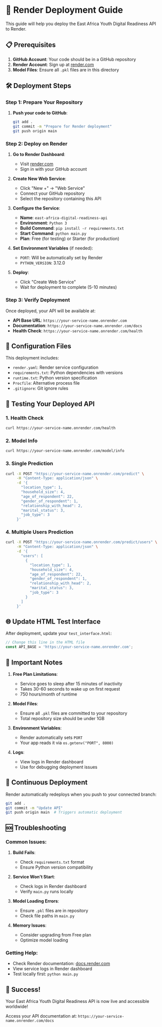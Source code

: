 # 🚀 Render Deployment Guide

This guide will help you deploy the East Africa Youth Digital Readiness API to Render.

## 📋 Prerequisites

1. **GitHub Account**: Your code should be in a GitHub repository
2. **Render Account**: Sign up at [render.com](https://render.com)
3. **Model Files**: Ensure all `.pkl` files are in this directory

## 🛠️ Deployment Steps

### Step 1: Prepare Your Repository

1. **Push your code to GitHub**:
   ```bash
   git add .
   git commit -m "Prepare for Render deployment"
   git push origin main
   ```

### Step 2: Deploy on Render

1. **Go to Render Dashboard**:
   - Visit [render.com](https://render.com)
   - Sign in with your GitHub account

2. **Create New Web Service**:
   - Click "New +" → "Web Service"
   - Connect your GitHub repository
   - Select the repository containing this API

3. **Configure the Service**:
   - **Name**: `east-africa-digital-readiness-api`
   - **Environment**: `Python 3`
   - **Build Command**: `pip install -r requirements.txt`
   - **Start Command**: `python main.py`
   - **Plan**: Free (for testing) or Starter (for production)

4. **Set Environment Variables** (if needed):
   - `PORT`: Will be automatically set by Render
   - `PYTHON_VERSION`: 3.12.0

5. **Deploy**:
   - Click "Create Web Service"
   - Wait for deployment to complete (5-10 minutes)

### Step 3: Verify Deployment

Once deployed, your API will be available at:
- **API Base URL**: `https://your-service-name.onrender.com`
- **Documentation**: `https://your-service-name.onrender.com/docs`
- **Health Check**: `https://your-service-name.onrender.com/health`

## 🔧 Configuration Files

This deployment includes:

- `render.yaml`: Render service configuration
- `requirements.txt`: Python dependencies with versions
- `runtime.txt`: Python version specification
- `Procfile`: Alternative process file
- `.gitignore`: Git ignore rules

## 🧪 Testing Your Deployed API

### 1. Health Check
```bash
curl https://your-service-name.onrender.com/health
```

### 2. Model Info
```bash
curl https://your-service-name.onrender.com/model/info
```

### 3. Single Prediction
```bash
curl -X POST "https://your-service-name.onrender.com/predict" \
     -H "Content-Type: application/json" \
     -d '{
       "location_type": 1,
       "household_size": 4,
       "age_of_respondent": 22,
       "gender_of_respondent": 1,
       "relationship_with_head": 2,
       "marital_status": 3,
       "job_type": 3
     }'
```

### 4. Multiple Users Prediction
```bash
curl -X POST "https://your-service-name.onrender.com/predict/users" \
     -H "Content-Type: application/json" \
     -d '{
       "users": [
         {
           "location_type": 1,
           "household_size": 4,
           "age_of_respondent": 22,
           "gender_of_respondent": 1,
           "relationship_with_head": 2,
           "marital_status": 3,
           "job_type": 3
         }
       ]
     }'
```

## 🌐 Update HTML Test Interface

After deployment, update your `test_interface.html`:

```javascript
// Change this line in the HTML file
const API_BASE = 'https://your-service-name.onrender.com';
```

## 📝 Important Notes

1. **Free Plan Limitations**:
   - Service goes to sleep after 15 minutes of inactivity
   - Takes 30-60 seconds to wake up on first request
   - 750 hours/month of runtime

2. **Model Files**:
   - Ensure all `.pkl` files are committed to your repository
   - Total repository size should be under 1GB

3. **Environment Variables**:
   - Render automatically sets `PORT`
   - Your app reads it via `os.getenv("PORT", 8000)`

4. **Logs**:
   - View logs in Render dashboard
   - Use for debugging deployment issues

## 🔄 Continuous Deployment

Render automatically redeploys when you push to your connected branch:

```bash
git add .
git commit -m "Update API"
git push origin main  # Triggers automatic deployment
```

## 🆘 Troubleshooting

### Common Issues:

1. **Build Fails**:
   - Check `requirements.txt` format
   - Ensure Python version compatibility

2. **Service Won't Start**:
   - Check logs in Render dashboard
   - Verify `main.py` runs locally

3. **Model Loading Errors**:
   - Ensure `.pkl` files are in repository
   - Check file paths in `main.py`

4. **Memory Issues**:
   - Consider upgrading from Free plan
   - Optimize model loading

### Getting Help:

- Check Render documentation: [docs.render.com](https://docs.render.com)
- View service logs in Render dashboard
- Test locally first: `python main.py`

## 🎉 Success!

Your East Africa Youth Digital Readiness API is now live and accessible worldwide!

Access your API documentation at: `https://your-service-name.onrender.com/docs`
